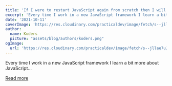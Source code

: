 ```yaml
---
title: 'If I were to restart JavaScript again from scratch then I will follow this roadmap.'
excerpt: 'Every time I work in a new JavaScript framework I learn a bit more about JavaScript...'
date: '2021-10-11'
coverImage: 'https://res.cloudinary.com/practicaldev/image/fetch/s--jllae7uJ--/c_imagga_scale,f_auto,fl_progressive,h_420,q_auto,w_1000/https://dev-to-uploads.s3.amazonaws.com/uploads/articles/jj41jkcjvubwhnbtj0ps.jpg'
author:
  name: Koders
  picture: "assets/blog/authors/koders.png"
ogImage:
  url: 'https://res.cloudinary.com/practicaldev/image/fetch/s--jllae7uJ--/c_imagga_scale,f_auto,fl_progressive,h_420,q_auto,w_1000/https://dev-to-uploads.s3.amazonaws.com/uploads/articles/jj41jkcjvubwhnbtj0ps.jpg'
---
```


Every time I work in a new JavaScript framework I learn a bit more about JavaScript...

[Read more](https://dev.to/tyaga001/if-i-were-to-restart-javascript-again-from-scratch-then-i-will-follow-this-roadmap-5c02)
